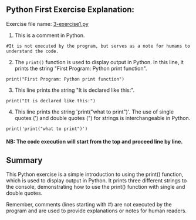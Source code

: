 ## Python First Exercise Explanation:

Exercise file name: [3-exercise1.py](https://github.com/hunterxcobby/Python-Projects/blob/main/lessons/exercises/3-exercise1.py)


1. This is a comment in Python.
```
#It is not executed by the program, but serves as a note for humans to understand the code.
```

2. The `print()` function is used to display output in Python. In this line, it prints the string "First Program: Python print function".
```
print("First Program: Python print function")
```

3. This line prints the string "It is declared like this:".
```
print("It is declared like this:")
```

4. This line prints the string 'print("what to print")'. The use of single quotes (') and double quotes (") for strings is interchangeable in Python.
```
print('print("what to print")')
```

#### NB: The code execution will start from the top and proceed line by line.


## Summary
This Python exercise is a simple introduction to using the print() function, which is used to display output in Python. It prints three different strings to the console, demonstrating how to use the print() function with single and double quotes.

Remember, comments (lines starting with #) are not executed by the program and are used to provide explanations or notes for human readers.
